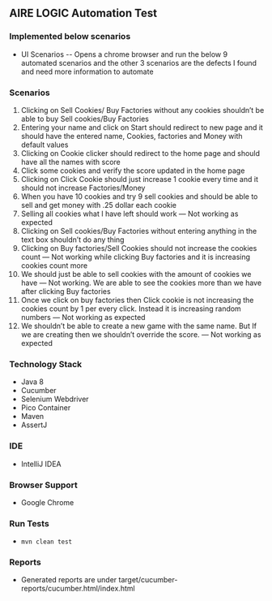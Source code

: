 ## AIRE LOGIC Automation Test

### Implemented below scenarios
- UI Scenarios -- Opens a chrome browser and run the below 9 automated scenarios and the other 3 scenarios are the defects I found and need more information to automate

### Scenarios

1. Clicking on Sell Cookies/ Buy Factories without any cookies shouldn’t be able to buy Sell cookies/Buy Factories
2. Entering your name and click on Start should redirect to new page and it should have the entered name, Cookies, factories and Money with default values
3. Clicking on Cookie clicker should redirect to the home page and should have all the names with score
4. Click some cookies and verify the score updated in the home page
5. Clicking on Click Cookie should just increase 1 cookie every time and it should not increase Factories/Money
6. When you have 10 cookies and try 9 sell cookies and should be able to sell and get money with .25 dollar each cookie
7. Selling all cookies what I have left should work  —  Not working as expected
8. Clicking on Sell cookies/Buy Factories without entering anything in the text box shouldn’t do any thing
9. Clicking on Buy factories/Sell Cookies should not increase the cookies count — Not working while clicking Buy factories and it is increasing cookies count more
10. We should just be able to sell cookies with the amount of cookies we have — Not working. We are able to see the cookies more than we have after clicking Buy factories
11. Once we click on buy factories then Click cookie is not increasing the cookies count by 1 per every click. Instead it is increasing random numbers —  Not working as expected
12. We shouldn’t be able to create a new game with the same name. But If we are creating then we shouldn’t override the score. — Not working as expected

### Technology Stack

- Java 8
- Cucumber
- Selenium Webdriver
- Pico Container
- Maven
- AssertJ


### IDE
 
- IntelliJ IDEA


### Browser Support

- Google Chrome


### Run Tests

- `mvn clean test`


### Reports
- Generated reports are under target/cucumber-reports/cucumber.html/index.html

